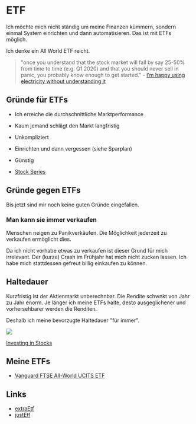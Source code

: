 # ETF

Ich möchte mich nicht ständig um meine Finanzen kümmern, sondern einmal System einrichten und dann automatisieren.
Das ist mit ETFs möglich.

Ich denke ein All World ETF reicht.

> "once you understand that the stock market will fall by say 25-50% from time to time (e.g. Q1 2020) and that you should never sell in panic, you probably know enough to get started." - [I’m happy using electricity without understanding it](https://theescapeartist.me/2021/02/28/im-happy-using-electricity-without-understanding-it/)

## Gründe für ETFs

- Ich erreiche die durchschnittliche Marktperformance
- Kaum jemand schlägt den Markt langfristig
- Unkompliziert
- Einrichten und dann vergessen (siehe Sparplan)
- Günstig

- [Stock Series](https://jlcollinsnh.com/stock-series/)

## Gründe gegen ETFs

Bis jetzt sind mir noch keine guten Gründe eingefallen.

### Man kann sie immer verkaufen

Menschen neigen zu Panikverkäufen. Die Möglichkeit jederzeit zu verkaufen ermöglicht dies.

Da ich nicht vorhabe etwas zu verkaufen ist dieser Grund für mich irrelevant. Der (kurze) Crash im Frühjahr hat mich nicht zucken lassen. Ich habe mich stattdessen gefreut billig einkaufen zu können.

## Haltedauer

Kurzfristig ist der Aktienmarkt unberechnbar. Die Rendite schwnkt von Jahr zu Jahr enorm. Je länger ich meine ETFs halte, desto ausgeglichener und vorhersehbarer werden die Renditen.

Deshalb ich meine bevorzugte Haltedauer "für immer".

![](https://www.suredividend.com/wp-content/uploads/2018/12/SP-500-Returns-Time-Horizon.png)

[Investing in Stocks](https://www.suredividend.com/investing-in-stocks/)

## Meine ETFs

- [Vanguard FTSE All-World UCITS ETF](https://de.extraetf.com/etf-profile/IE00B3RBWM25)

## Links

- [extraEtf](https://de.extraetf.com/)
- [justEtf](https://www.justetf.com/de/)